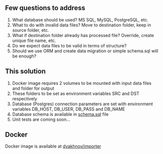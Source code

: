 
## Few questions to address

1. What database should be used? MS SQL, MySQL, PostgreSQL, etc.
2. What to do with invalid data files? Move to destination folder, keep in source folder, etc.
3. What if destination folder already has processed file? Override, create unique file name, etc.
4. Do we expect data files to be valid in terms of structure?
5. Should we use ORM and create data migration or simple schema.sql will be enough?

## This solution

1. Docker image requires 2 volumes to be mounted with input data files and folder for output
2. These folders to be set as environment variables SRC and DST respectively
3. Database (Postgres) connection parameters are set with environment variables DB_HOST, DB_USER, DB_PASS and DB_NAME
4. Database schema is available in [schema.sql](schema.sql) file
5. Unit tests are coming soon...

## Docker

Docker image is available at [dyakhnov/importer](https://hub.docker.com/r/dyakhnov/importer)

